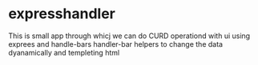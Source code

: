 # expresshandler

This is small app through whicj we can do CURD operationd with ui using exprees and handle-bars 
handler-bar helpers to change the data dyanamically and templeting html
